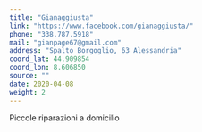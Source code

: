 ```yaml
---
title: "Gianaggiusta"
link: "https://www.facebook.com/gianaggiusta/"
phone: "338.787.5918"
mail: "gianpage67@gmail.com"
address: "Spalto Borgoglio, 63 Alessandria"
coord_lat: 44.909854
coord_lon: 8.606850 
source: ""
date: 2020-04-08
weight: 2
---
```


Piccole riparazioni a domicilio
